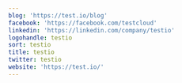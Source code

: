 ```yaml
---
blog: 'https://test.io/blog'
facebook: 'https://facebook.com/testcloud'
linkedin: 'https://linkedin.com/company/testio'
logohandle: testio
sort: testio
title: testio
twitter: testio
website: 'https://test.io/'
---
```

